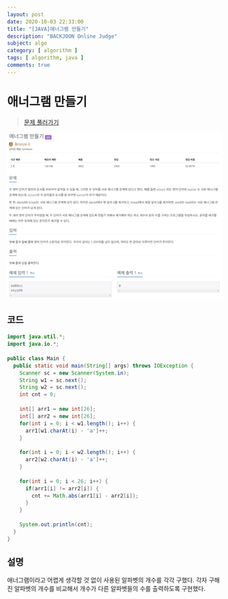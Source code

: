 ```yaml
---
layout: post
date: 2020-10-03 22:33:00
title: "[JAVA]애너그램 만들기"
description: "BACKJOON Online Judge"
subject: algo
category: [ algorithm ]
tags: [ algorithm, java ]
comments: true
---
```


# 애너그램 만들기

> [문제 풀러가기](https://acmicpc.net/problem/1919)

![1919](/assets/img/algo/1919.png)

## 코드

```java
import java.util.*;
import java.io.*;

public class Main {
  public static void main(String[] args) throws IOException {
    Scanner sc = new Scanner(System.in);
    String w1 = sc.next();
    String w2 = sc.next();
    int cnt = 0;

    int[] arr1 = new int[26];
    int[] arr2 = new int[26];
    for(int i = 0; i < w1.length(); i++) {
      arr1[w1.charAt(i) - 'a']++;
    }

    for(int i = 0; i < w2.length(); i++) {
      arr2[w2.charAt(i) - 'a']++;
    }

    for(int i = 0; i < 26; i++) {
      if(arr1[i] != arr2[i]) {
        cnt += Math.abs(arr1[i] - arr2[i]);
      }
    }

    System.out.println(cnt);
  }
}
```

## 설명

애너그램이라고 어렵게 생각할 것 없이 사용된 알파벳의 개수를 각각 구했다. 각자 구해진 알파벳의 개수를 비교해서 개수가 다른 알파벳들의 수를 출력하도록 구현했다.
